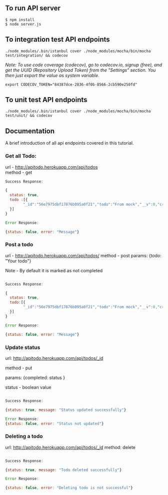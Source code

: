 
## To run API server
```
$ npm install
$ node server.js
```

## To integration test API endpoints
```
./node_modules/.bin/istanbul cover ./node_modules/mocha/bin/mocha test/integration/ && codecov
```

_Note: To use code coverage (codecov), go to codecov.io, signup (free), and get the UUID (Repository Upload Token) from the "Settings" section. You then just export the value as system variable._
```
export CODECOV_TOKEN="84387dce-2836-4f0b-8566-2cb590e250fd"
```

## To unit test API endpoints
```
./node_modules/.bin/istanbul cover ./node_modules/mocha/bin/mocha test/unit/ && codecov
```

## Documentation

A brief introduction of all api endpoints covered in this tutorial.

### Get all Todo:

url -  http://apitodo.herokuapp.com/api/todos   
method - get

```javascript
Success Response:

{
  status: true,
  todo :[{
  		"_id":"56e7975dbf17876b095a0f21","todo":"From mock","__v":0,"created_by":"2016-03-15T05:02:21.041Z","completed":false
  }]
}

Error Response:

{status: false, error: "Message"}
```

### Post a todo

url - http://apitodo.herokuapp.com/api/todos/
method - post
params: {todo: "Your todo"} 

Note - By default it is marked as not completed

```javascript

Success Response:

{
  status: true,
  todo:[{
  		"_id":"56e7975dbf17876b095a0f21","todo":"From mock","__v":0,"created_by":"2016-03-15T05:02:21.041Z","completed":false
  }]
}

Error Response:

{status: false, error: "Message"}


```

### Update status

url: http://apitodo.herokuapp.com/api/todos/_id

method - put

params: {completed: status }

status - boolean value

```javascript

Success Response:

{status: true, message: "Status updated successfully"}

Error Response:
{status: false, error: "Status not updated"}

```
### Deleting a todo
url: http://apitodo.herokuapp.com/api/todos/_id
method: delete

```javascript

Success Response:

{status: true, message: "Todo deleted successfully"}

Error Response:

{status: false, error: "Deleting todo is not successful"}
```
